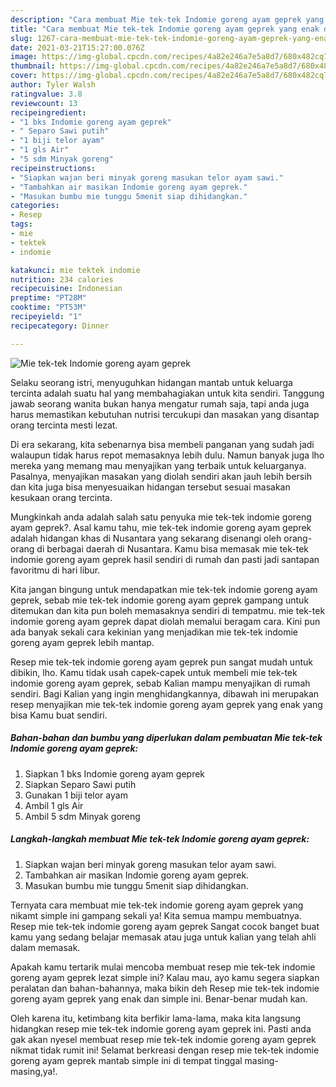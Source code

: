 ```yaml
---
description: "Cara membuat Mie tek-tek Indomie goreng ayam geprek yang enak dan Mudah Dibuat"
title: "Cara membuat Mie tek-tek Indomie goreng ayam geprek yang enak dan Mudah Dibuat"
slug: 1267-cara-membuat-mie-tek-tek-indomie-goreng-ayam-geprek-yang-enak-dan-mudah-dibuat
date: 2021-03-21T15:27:00.076Z
image: https://img-global.cpcdn.com/recipes/4a82e246a7e5a8d7/680x482cq70/mie-tek-tek-indomie-goreng-ayam-geprek-foto-resep-utama.jpg
thumbnail: https://img-global.cpcdn.com/recipes/4a82e246a7e5a8d7/680x482cq70/mie-tek-tek-indomie-goreng-ayam-geprek-foto-resep-utama.jpg
cover: https://img-global.cpcdn.com/recipes/4a82e246a7e5a8d7/680x482cq70/mie-tek-tek-indomie-goreng-ayam-geprek-foto-resep-utama.jpg
author: Tyler Walsh
ratingvalue: 3.8
reviewcount: 13
recipeingredient:
- "1 bks Indomie goreng ayam geprek"
- " Separo Sawi putih"
- "1 biji telor ayam"
- "1 gls Air"
- "5 sdm Minyak goreng"
recipeinstructions:
- "Siapkan wajan beri minyak goreng masukan telor ayam sawi."
- "Tambahkan air masikan Indomie goreng ayam geprek."
- "Masukan bumbu mie tunggu 5menit siap dihidangkan."
categories:
- Resep
tags:
- mie
- tektek
- indomie

katakunci: mie tektek indomie 
nutrition: 234 calories
recipecuisine: Indonesian
preptime: "PT28M"
cooktime: "PT53M"
recipeyield: "1"
recipecategory: Dinner

---
```



![Mie tek-tek Indomie goreng ayam geprek](https://img-global.cpcdn.com/recipes/4a82e246a7e5a8d7/680x482cq70/mie-tek-tek-indomie-goreng-ayam-geprek-foto-resep-utama.jpg)

Selaku seorang istri, menyuguhkan hidangan mantab untuk keluarga tercinta adalah suatu hal yang membahagiakan untuk kita sendiri. Tanggung jawab seorang  wanita bukan hanya mengatur rumah saja, tapi anda juga harus memastikan kebutuhan nutrisi tercukupi dan masakan yang disantap orang tercinta mesti lezat.

Di era  sekarang, kita sebenarnya bisa membeli panganan yang sudah jadi walaupun tidak harus repot memasaknya lebih dulu. Namun banyak juga lho mereka yang memang mau menyajikan yang terbaik untuk keluarganya. Pasalnya, menyajikan masakan yang diolah sendiri akan jauh lebih bersih dan kita juga bisa menyesuaikan hidangan tersebut sesuai masakan kesukaan orang tercinta. 



Mungkinkah anda adalah salah satu penyuka mie tek-tek indomie goreng ayam geprek?. Asal kamu tahu, mie tek-tek indomie goreng ayam geprek adalah hidangan khas di Nusantara yang sekarang disenangi oleh orang-orang di berbagai daerah di Nusantara. Kamu bisa memasak mie tek-tek indomie goreng ayam geprek hasil sendiri di rumah dan pasti jadi santapan favoritmu di hari libur.

Kita jangan bingung untuk mendapatkan mie tek-tek indomie goreng ayam geprek, sebab mie tek-tek indomie goreng ayam geprek gampang untuk ditemukan dan kita pun boleh memasaknya sendiri di tempatmu. mie tek-tek indomie goreng ayam geprek dapat diolah memalui beragam cara. Kini pun ada banyak sekali cara kekinian yang menjadikan mie tek-tek indomie goreng ayam geprek lebih mantap.

Resep mie tek-tek indomie goreng ayam geprek pun sangat mudah untuk dibikin, lho. Kamu tidak usah capek-capek untuk membeli mie tek-tek indomie goreng ayam geprek, sebab Kalian mampu menyajikan di rumah sendiri. Bagi Kalian yang ingin menghidangkannya, dibawah ini merupakan resep menyajikan mie tek-tek indomie goreng ayam geprek yang enak yang bisa Kamu buat sendiri.

<!--inarticleads1-->

##### Bahan-bahan dan bumbu yang diperlukan dalam pembuatan Mie tek-tek Indomie goreng ayam geprek:

1. Siapkan 1 bks Indomie goreng ayam geprek
1. Siapkan  Separo Sawi putih
1. Gunakan 1 biji telor ayam
1. Ambil 1 gls Air
1. Ambil 5 sdm Minyak goreng




<!--inarticleads2-->

##### Langkah-langkah membuat Mie tek-tek Indomie goreng ayam geprek:

1. Siapkan wajan beri minyak goreng masukan telor ayam sawi.
1. Tambahkan air masikan Indomie goreng ayam geprek.
1. Masukan bumbu mie tunggu 5menit siap dihidangkan.




Ternyata cara membuat mie tek-tek indomie goreng ayam geprek yang nikamt simple ini gampang sekali ya! Kita semua mampu membuatnya. Resep mie tek-tek indomie goreng ayam geprek Sangat cocok banget buat kamu yang sedang belajar memasak atau juga untuk kalian yang telah ahli dalam memasak.

Apakah kamu tertarik mulai mencoba membuat resep mie tek-tek indomie goreng ayam geprek lezat simple ini? Kalau mau, ayo kamu segera siapkan peralatan dan bahan-bahannya, maka bikin deh Resep mie tek-tek indomie goreng ayam geprek yang enak dan simple ini. Benar-benar mudah kan. 

Oleh karena itu, ketimbang kita berfikir lama-lama, maka kita langsung hidangkan resep mie tek-tek indomie goreng ayam geprek ini. Pasti anda gak akan nyesel membuat resep mie tek-tek indomie goreng ayam geprek nikmat tidak rumit ini! Selamat berkreasi dengan resep mie tek-tek indomie goreng ayam geprek mantab simple ini di tempat tinggal masing-masing,ya!.

